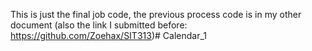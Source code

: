 This is just the final job code,
the previous process code is in my other document 
(also the link I submitted before: https://github.com/Zoehax/SIT313)# Calendar_1
